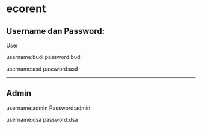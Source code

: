 # ecorent


Username dan Password:
---------------------------------
User

username:budi
password:budi

username:asd
password:asd

------------------------------------------
Admin
------------------------------------------
username:admin
Password:admin

username:dsa
password:dsa	
